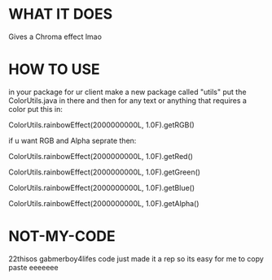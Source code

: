 
# WHAT IT DOES
Gives a Chroma effect lmao
# HOW TO USE
in your package for ur client make a new package called "utils" put the ColorUtils.java in there and then for any text or anything that requires a color put this in:

ColorUtils.rainbowEffect(2000000000L, 1.0F).getRGB()

if u want RGB and Alpha seprate then:

ColorUtils.rainbowEffect(2000000000L, 1.0F).getRed()

ColorUtils.rainbowEffect(2000000000L, 1.0F).getGreen()

ColorUtils.rainbowEffect(2000000000L, 1.0F).getBlue()

ColorUtils.rainbowEffect(2000000000L, 1.0F).getAlpha()


# NOT-MY-CODE

22thisos gabmerboy4lifes code just made it a rep so its easy for me to copy paste eeeeeee
